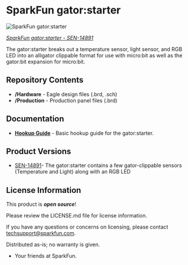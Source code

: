SparkFun gator:starter
========================================

![SparkFun gator:starter](https://cdn.sparkfun.com/r/500-500/assets/parts/1/3/1/7/3/SEN-14891-1.jpg)

[*SparkFun gator:starter - SEN-14891*](https://www.sparkfun.com/products/14891)

The gator:starter breaks out a temperature sensor, light sensor, and RGB LED into an alligator clippable format for use with micro:bit as well as the gator:bit expansion for micro:bit.

Repository Contents
-------------------

* **/Hardware** - Eagle design files (.brd, .sch)
* **/Production** - Production panel files (.brd)

Documentation
--------------
* **[Hookup Guide](https://learn.sparkfun.com/tutorials/gatorstarter-protosnap-hookup-guide)** - Basic hookup guide for the gator:starter.

Product Versions
----------------
* [SEN-14891](https://www.sparkfun.com/products/14891)- The gator:starter contains a few gator-clippable sensors (Temperature and Light) along with an RGB LED

License Information
-------------------

This product is _**open source**_! 

Please review the LICENSE.md file for license information. 

If you have any questions or concerns on licensing, please contact techsupport@sparkfun.com.

Distributed as-is; no warranty is given.

- Your friends at SparkFun.

_<COLLABORATION CREDIT>_
